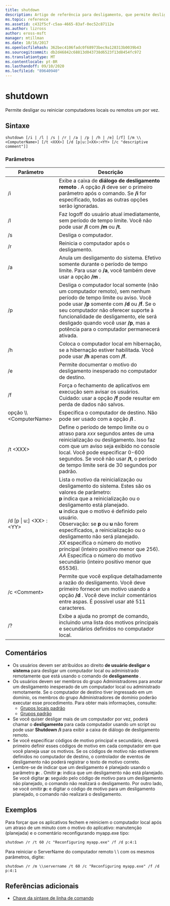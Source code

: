 ```yaml
---
title: shutdown
description: Artigo de referência para desligamento, que permite desligar ou reiniciar computadores locais ou remotos um de cada vez.
ms.topic: reference
ms.assetid: c432f5cf-c5aa-4665-83af-0ec52c87112e
ms.author: lizross
author: eross-msft
manager: mtillman
ms.date: 10/16/2017
ms.openlocfilehash: 362bec4106fadc0f68973bec9a128313b0039b43
ms.sourcegitcommit: db2d46842c68813d043738d6523f13d8454fc972
ms.translationtype: MT
ms.contentlocale: pt-BR
ms.lasthandoff: 09/10/2020
ms.locfileid: "89640940"
---
```

# <a name="shutdown"></a>shutdown

Permite desligar ou reiniciar computadores locais ou remotos um por vez.



## <a name="syntax"></a>Sintaxe

```
shutdown [/i | /l | /s | /r | /a | /p | /h | /e] [/f] [/m \\<ComputerName>] [/t <XXX>] [/d [p|u:]<XX>:<YY> [/c "descriptive comment"]]
```

### <a name="parameters"></a>Parâmetros

|Parâmetro|Descrição|
|---------|-----------|
|/i|Exibe a caixa de **diálogo de desligamento remoto** . A opção **/i** deve ser o primeiro parâmetro após o comando. Se **/i** for especificado, todas as outras opções serão ignoradas.|
|/l|Faz logoff do usuário atual imediatamente, sem período de tempo limite. Você não pode usar **/l** com **/m** ou **/t**.|
|/s|Desliga o computador.|
|/r|Reinicia o computador após o desligamento.|
|/a|Anula um desligamento do sistema. Efetivo somente durante o período de tempo limite. Para usar o **/a**, você também deve usar a opção **/m** .|
|/p|Desliga o computador local somente (não um computador remoto), sem nenhum período de tempo limite ou aviso. Você pode usar **/p** somente com **/d** ou **/f**. Se o seu computador não oferecer suporte à funcionalidade de desligamento, ele será desligado quando você usar **/p**, mas a potência para o computador permanecerá ativada.|
|/h|Coloca o computador local em hibernação, se a hibernação estiver habilitada. Você pode usar **/h** apenas com **/f**.|
|/e|Permite documentar o motivo do desligamento inesperado no computador de destino.|
|/f|Força o fechamento de aplicativos em execução sem avisar os usuários.</br>Cuidado: usar a opção **/f** pode resultar em perda de dados não salvos.|
|opção \\\\\<ComputerName>|Especifica o computador de destino. Não pode ser usado com a opção **/l** .|
|/t \<XXX>|Define o período de tempo limite ou o atraso para *xxx* segundos antes de uma reinicialização ou desligamento. Isso faz com que um aviso seja exibido no console local. Você pode especificar 0-600 segundos. Se você não usar **/t**, o período de tempo limite será de 30 segundos por padrão.|
|/d [p \| u:] \<XX> :\<YY>|Lista o motivo da reinicialização ou desligamento do sistema. Estes são os valores de parâmetro:</br>**p** indica que a reinicialização ou o desligamento está planejado.</br>**u** indica que o motivo é definido pelo usuário.</br>Observação: se **p** ou **u** não forem especificados, a reinicialização ou o desligamento não será planejado.</br>*XX* especifica o número do motivo principal (inteiro positivo menor que 256).</br>*AA* Especifica o número do motivo secundário (inteiro positivo menor que 65536).|
|/c \<Comment>|Permite que você explique detalhadamente a razão do desligamento. Você deve primeiro fornecer um motivo usando a opção **/d** . Você deve incluir comentários entre aspas. É possível usar até 511 caracteres.|
|/?|Exibe a ajuda no prompt de comando, incluindo uma lista dos motivos principais e secundários definidos no computador local.|

## <a name="remarks"></a>Comentários

- Os usuários devem ser atribuídos ao direito **de usuário desligar o sistema** para desligar um computador local ou administrado remotamente que está usando o comando de **desligamento** .
- Os usuários devem ser membros do grupo Administradores para anotar um desligamento inesperado de um computador local ou administrado remotamente. Se o computador de destino tiver ingressado em um domínio, os membros do grupo Administradores de domínio poderão executar esse procedimento. Para obter mais informações, consulte:
    - [Grupos locais padrão](/previous-versions/windows/it-pro/windows-server-2003/cc785098(v=ws.10))
    - [Grupos padrão](/previous-versions/windows/it-pro/windows-server-2003/cc756898(v=ws.10))
- Se você quiser desligar mais de um computador por vez, poderá chamar o **desligamento** para cada computador usando um script ou pode usar **Shutdown** **/i** para exibir a caixa de diálogo de desligamento remoto.
- Se você especificar códigos de motivo principal e secundário, deverá primeiro definir esses códigos de motivo em cada computador em que você planeja usar os motivos. Se os códigos de motivo não estiverem definidos no computador de destino, o controlador de eventos de desligamento não poderá registrar o texto de motivo correto.
- Lembre-se de indicar que um desligamento é planejado usando o parâmetro **p:** . Omitir **p:** indica que um desligamento não está planejado. Se você digitar **p:** seguido pelo código de motivo para um desligamento não planejado, o comando não realizará o desligamento. Por outro lado, se você omitir **p:** e digitar o código de motivo para um desligamento planejado, o comando não realizará o desligamento.

## <a name="examples"></a>Exemplos

Para forçar que os aplicativos fechem e reiniciem o computador local após um atraso de um minuto com o motivo do aplicativo: manutenção (planejada) e o comentário reconfigurando myapp.exe tipo:
```
shutdown /r /t 60 /c "Reconfiguring myapp.exe" /f /d p:4:1
```
Para reiniciar o ServerName do computador remoto \\ \\ com os mesmos parâmetros, digite:
```
shutdown /r /m \\servername /t 60 /c "Reconfiguring myapp.exe" /f /d p:4:1
```

## <a name="additional-references"></a>Referências adicionais

- [Chave da sintaxe de linha de comando](command-line-syntax-key.md)
